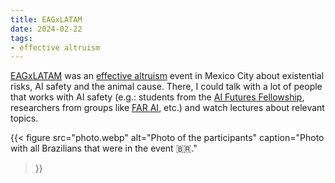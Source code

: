 ```yaml
---
title: EAGxLATAM
date: 2024-02-22
tags:
- effective altruism
---
```


[EAGxLATAM](https://www.effectivealtruism.org/ea-global/events/eagxlatinamerica-2024) was an [effective altruism](https://effectivealtruism.org) event in Mexico City about existential risks, AI safety and the animal cause. There, I could talk with a lot of people that works with AI safety (e.g.: students from the [AI Futures Fellowship](https://aifuturesfellowship.org), researchers from groups like [FAR AI](https://far.ai), etc.) and watch lectures about relevant topics.

{{< figure
    src="photo.webp"
    alt="Photo of the participants"
    caption="Photo with all Brazilians that were in the event :brazil:."
>}}
